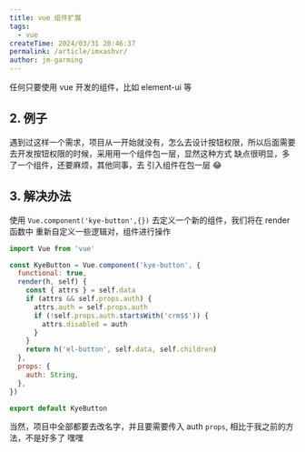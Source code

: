 ```yaml
---
title: vue 组件扩展
tags:
  - vue
createTime: 2024/03/31 20:46:37
permalink: /article/imxashvr/
author: jm-garming
---
```


任何只要使用 vue 开发的组件，比如 element-ui 等

## 2. 例子

遇到过这样一个需求，项目从一开始就没有，怎么去设计按钮权限，所以后面需要去开发按钮权限的时候，采用用一个组件包一层，显然这种方式 缺点很明显，多了一个组件，还要麻烦，其他同事，去 引入组件在包一层 😂

## 3. 解决办法

使用 `Vue.component('kye-button',{})` 去定义一个新的组件，我们将在 render 函数中 重新自定义一些逻辑对，组件进行操作

```js
import Vue from 'vue'

const KyeButton = Vue.component('kye-button', {
  functional: true,
  render(h, self) {
    const { attrs } = self.data
    if (attrs && self.props.auth) {
      attrs.auth = self.props.auth
      if (!self.props.auth.startsWith('crm$$')) {
        attrs.disabled = auth
      }
    }
    return h('el-button', self.data, self.children)
  },
  props: {
    auth: String,
  },
})

export default KyeButton
```

当然，项目中全部都要去改名字，并且要需要传入 auth `props`, 相比于我之前的方法，不是好多了 嘿嘿
